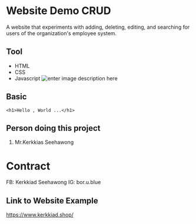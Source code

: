
# Website Demo CRUD 
A website that experiments with adding, deleting, editing, and searching for users of the organization's employee system.

## Tool

 - HTML
 - CSS
 - Javascript
 ![enter image description here](https://miro.medium.com/v2/resize:fit:1100/format:webp/1*l4xICbIIYlz1OTymWCoUTw.jpeg)
 

## Basic

    <h1>Hello , World ...</h1>

##  Person doing this project

 1. Mr.Kerkkias Seehawong

# Contract

FB: Kerkkiad  Seehawong
IG: bor.u.blue
## Link to Website Example
https://www.kerkkiad.shop/
